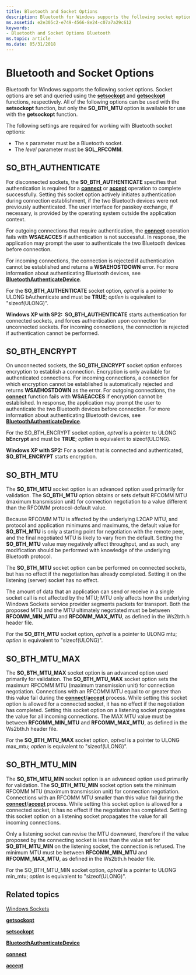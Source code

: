 ```yaml
---
title: Bluetooth and Socket Options
description: Bluetooth for Windows supports the following socket options.
ms.assetid: e2e305c2-e749-4566-8e24-c07a7a29c612
keywords:
- Bluetooth and Socket Options Bluetooth
ms.topic: article
ms.date: 05/31/2018
---
```


# Bluetooth and Socket Options

Bluetooth for Windows supports the following socket options. Socket options are set and queried using the [**setsockopt**](/windows/desktop/api/winsock/nf-winsock-setsockopt) and [**getsockopt**](/windows/desktop/api/winsock/nf-winsock-getsockopt) functions, respectively. All of the following options can be used with the **setsockopt** function, but only the **SO\_BTH\_MTU** option is available for use with the **getsockopt** function.

The following settings are required for working with Bluetooth socket options:

-   The *s* parameter must be a Bluetooth socket.
-   The *level* parameter must be **SOL\_RFCOMM**.

## SO\_BTH\_AUTHENTICATE

For disconnected sockets, the **SO\_BTH\_AUTHENTICATE** specifies that authentication is required for a [**connect**](/windows/desktop/api/winsock2/nf-winsock2-connect) or [**accept**](/windows/desktop/api/winsock2/nf-winsock2-accept) operation to complete successfully. Setting this socket option actively initiates authentication during connection establishment, if the two Bluetooth devices were not previously authenticated. The user interface for passkey exchange, if necessary, is provided by the operating system outside the application context.

For outgoing connections that require authentication, the [**connect**](/windows/desktop/api/winsock2/nf-winsock2-connect) operation fails with **WSAEACCES** if authentication is not successful. In response, the application may prompt the user to authenticate the two Bluetooth devices before connection.

For incoming connections, the connection is rejected if authentication cannot be established and returns a **WSAEHOSTDOWN** error. For more information about authenticating Bluetooth devices, see [**BluetoothAuthenticateDevice**](/windows/desktop/api/BluetoothAPIs/nf-bluetoothapis-bluetoothauthenticatedevice).

For the **SO\_BTH\_AUTHENTICATE** socket option, *optval* is a pointer to ULONG bAuthenticate and must be **TRUE**; *optlen* is equivalent to "sizeof(ULONG)".

**Windows XP with SP2:  SO\_BTH\_AUTHENTICATE** starts authentication for connected sockets, and forces authentication upon connection for unconnected sockets. For incoming connections, the connection is rejected if authentication cannot be performed.

## SO\_BTH\_ENCRYPT

On unconnected sockets, the **SO\_BTH\_ENCRYPT** socket option enforces encryption to establish a connection. Encryption is only available for authenticated connections. For incoming connections, a connection for which encryption cannot be established is automatically rejected and returns **WSAEHOSTDOWN** as the error. For outgoing connections, the [**connect**](/windows/desktop/api/winsock2/nf-winsock2-connect) function fails with **WSAEACCES** if encryption cannot be established. In response, the application may prompt the user to authenticate the two Bluetooth devices before connection. For more information about authenticating Bluetooth devices, see [**BluetoothAuthenticateDevice**](/windows/desktop/api/BluetoothAPIs/nf-bluetoothapis-bluetoothauthenticatedevice).

For the SO\_BTH\_ENCRYPT socket option, *optval* is a pointer to ULONG **bEncrypt** and must be **TRUE**; *optlen* is equivalent to sizeof(ULONG).

**Windows XP with SP2:** For a socket that is connected and authenticated, **SO\_BTH\_ENCRYPT** starts encryption.

## SO\_BTH\_MTU

The **SO\_BTH\_MTU** socket option is an advanced option used primarily for validation. The **SO\_BTH\_MTU** option obtains or sets default RFCOMM MTU (maximum transmission unit) for connection negotiation to a value different than the RFCOMM protocol-default value.

Because RFCOMM MTU is affected by the underlying L2CAP MTU, and protocol and application minimums and maximums, the default value for **SO\_BTH\_MTU** is only a starting point for negotiation with the remote peer, and the final negotiated MTU is likely to vary from the default. Setting the **SO\_BTH\_MTU** value may negatively affect throughput, and as such, any modification should be performed with knowledge of the underlying Bluetooth protocol.

The **SO\_BTH\_MTU** socket option can be performed on connected sockets, but has no effect if the negotiation has already completed. Setting it on the listening (server) socket has no effect.

The amount of data that an application can send or receive in a single socket call is not affected by the MTU; MTU only affects how the underlying Windows Sockets service provider segments packets for transport. Both the proposed MTU and the MTU ultimately negotiated must be between **RFCOMM\_MIN\_MTU** and **RFCOMM\_MAX\_MTU**, as defined in the Ws2bth.h header file.

For the **SO\_BTH\_MTU** socket option, *optval* is a pointer to ULONG mtu; *optlen* is equivalent to "sizeof(ULONG)".

## SO\_BTH\_MTU\_MAX

The **SO\_BTH\_MTU\_MAX** socket option is an advanced option used primarily for validation. The **SO\_BTH\_MTU\_MAX** socket option sets the maximum RFCOMM MTU (maximum transmission unit) for connection negotiation. Connections with an RFCOMM MTU equal to or greater than this value fail during the [**connect**](/windows/desktop/api/winsock2/nf-winsock2-connect)/[**accept**](/windows/desktop/api/winsock2/nf-winsock2-accept) process. While setting this socket option is allowed for a connected socket, it has no effect if the negotiation has completed. Setting this socket option on a listening socket propagates the value for all incoming connections. The MAX MTU value must be between **RFCOMM\_MIN\_MTU** and **RFCOMM\_MAX\_MTU**, as defined in the Ws2bth.h header file.

For the **SO\_BTH\_MTU\_MAX** socket option, *optval* is a pointer to ULONG max\_mtu; *optlen* is equivalent to "sizeof(ULONG)".

## SO\_BTH\_MTU\_MIN

The **SO\_BTH\_MTU\_MIN** socket option is an advanced option used primarily for validation. The **SO\_BTH\_MTU\_MIN** socket option sets the minimum RFCOMM MTU (maximum transmission unit) for connection negotiation. Connections with an RFCOMM MTU smaller than this value fail during the [**connect**](/windows/desktop/api/winsock2/nf-winsock2-connect)/[**accept**](/windows/desktop/api/winsock2/nf-winsock2-accept) process. While setting this socket option is allowed for a connected socket, it has no effect if the negotiation has completed. Setting this socket option on a listening socket propagates the value for all incoming connections.

Only a listening socket can revise the MTU downward, therefore if the value proposed by the connecting socket is less than the value set for **SO\_BTH\_MTU\_MIN** on the listening socket, the connection is refused. The minimum MTU must be between **RFCOMM\_MIN\_MTU** and **RFCOMM\_MAX\_MTU**, as defined in the Ws2bth.h header file.

For the SO\_BTH\_MTU\_MIN socket option, *optval* is a pointer to ULONG min\_mtu; *optlen* is equivalent to "sizeof(ULONG)".

## Related topics

<dl> <dt>

[Windows Sockets](/windows/desktop/WinSock/windows-sockets-start-page-2)
</dt> <dt>

[**getsockopt**](/windows/desktop/api/winsock/nf-winsock-getsockopt)
</dt> <dt>

[**setsockopt**](/windows/desktop/api/winsock/nf-winsock-setsockopt)
</dt> <dt>

[**BluetoothAuthenticateDevice**](/windows/desktop/api/BluetoothAPIs/nf-bluetoothapis-bluetoothauthenticatedevice)
</dt> <dt>

[**connect**](/windows/desktop/api/winsock2/nf-winsock2-connect)
</dt> <dt>

[**accept**](/windows/desktop/api/winsock2/nf-winsock2-accept)
</dt> </dl>

 

 